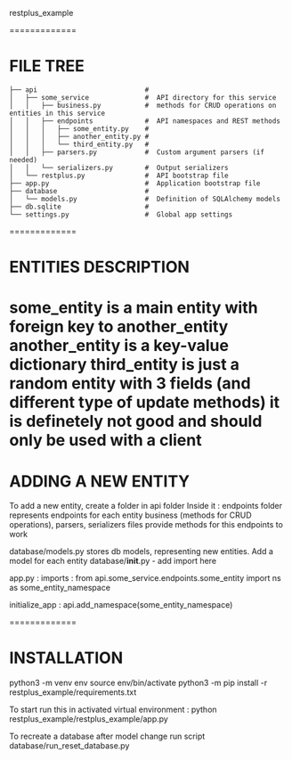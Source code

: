 restplus_example

=============
# FILE TREE
```
├── api                           #
│   ├── some_service              #  API directory for this service
│   │   ├── business.py           #  methods for CRUD operations on entities in this service
│   │   ├── endpoints             #  API namespaces and REST methods
│   │   │   ├── some_entity.py    # 
│   │   │   ├── another_entity.py #
│   │   │   └── third_entity.py   #
│   │   ├── parsers.py            #  Custom argument parsers (if needed)
│   │   └── serializers.py        #  Output serializers
│   └── restplus.py               #  API bootstrap file
├── app.py                        #  Application bootstrap file
├── database                      #
│   └── models.py                 #  Definition of SQLAlchemy models
├── db.sqlite                     #
└── settings.py                   #  Global app settings
```
=============
# ENTITIES DESCRIPTION
some_entity is a main entity with foreign key to another_entity
another_entity is a key-value dictionary
third_entity is just a random entity with 3 fields (and different type of update methods)
it is definetely not good and should only be used with a client
=============
# ADDING A NEW ENTITY
To add a new entity, create a folder in api folder
Inside it :
endpoints folder represents endpoints for each entity
business (methods for CRUD operations), parsers, serializers files provide methods for this endpoints to work

database/models.py stores db models, representing new entities. Add a model for each entity
database/__init__.py - add import here

app.py :
imports :
from api.some_service.endpoints.some_entity import ns as some_entity_namespace

initialize_app :
api.add_namespace(some_entity_namespace)

=============
# INSTALLATION
python3 -m venv env
source env/bin/activate
python3 -m pip install -r restplus_example/requirements.txt

To start run this in activated virtual environment : 
python restplus_example/restplus_example/app.py

To recreate a database after model change run script database/run_reset_database.py
